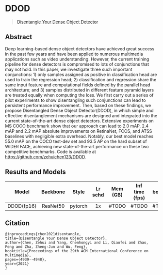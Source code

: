 # DDOD

> [Disentangle Your Dense Object Detector](https://arxiv.org/pdf/2107.02963.pdf)

<!-- [DATASET] -->

## Abstract

Deep learning-based dense object detectors have achieved great success in the past few years and have been applied to numerous multimedia applications such as video understanding. However, the current training pipeline for dense detectors is compromised to lots of conjunctions that may not hold. In this paper, we investigate three such important conjunctions: 1) only samples assigned as positive in classification head are used to train the regression head; 2) classification and regression share the same input feature and computational fields defined by the parallel head architecture; and 3) samples distributed in different feature pyramid layers are treated equally when computing the loss. We first carry out a series of pilot experiments to show disentangling such conjunctions can lead to persistent performance improvement. Then, based on these findings, we propose Disentangled Dense Object Detector(DDOD), in which simple and effective disentanglement mechanisms are designed and integrated into the current state-of-the-art dense object detectors. Extensive experiments on MS COCO benchmark show that our approach can lead to 2.0 mAP, 2.4 mAP and 2.2 mAP absolute improvements on RetinaNet, FCOS, and ATSS baselines with negligible extra overhead. Notably, our best model reaches 55.0 mAP on the COCO test-dev set and 93.5 AP on the hard subset of WIDER FACE, achieving new state-of-the-art performance on these two competitive benchmarks. Code is available at https://github.com/zehuichen123/DDOD.

## Results and Models

|   Model   |  Backbone   |  Style  | Lr schd | Mem (GB) | Inf time (fps) | box AP | Config | Download  |
| :-------: | :---------: | :-----: | :-----: | :------: | :------------: | :----: | :------: | :--------: |
|   DDOD(fp16)    |  ResNet50   | pytorch |   1x    |   #TODO  |      #TODO     |  #TODO | [config](configs/ddod/ddod_r50_1x_coco_fp16.py) | [model](https://download.pytorch.org/models/resnet50-0676ba61.pth)




## Citation
```
@inproceedings{chen2021disentangle,
title={Disentangle Your Dense Object Detector},
author={Chen, Zehui and Yang, Chenhongyi and Li, Qiaofei and Zhao, Feng and Zha, Zheng-Jun and Wu, Feng},
booktitle={Proceedings of the 29th ACM International Conference on Multimedia},
pages={4939--4948},
year={2021}
}
```